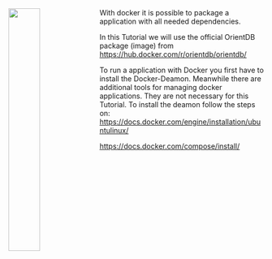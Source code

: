 <img src="https://www.docker.com/sites/all/themes/docker/assets/images/logo.png" align="left" width="35%">
With docker it is possible to package a application with all needed dependencies.
 
In this Tutorial we will use the official OrientDB package (image) from https://hub.docker.com/r/orientdb/orientdb/

To run a application with Docker you first have to install the Docker-Deamon. Meanwhile there are additional tools for managing docker applications. They are not necessary for this Tutorial.
To install the deamon follow the steps on:
https://docs.docker.com/engine/installation/ubuntulinux/


https://docs.docker.com/compose/install/
